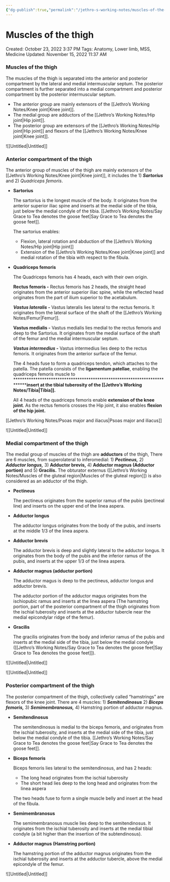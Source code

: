 ```yaml
---
{"dg-publish":true,"permalink":"/jethro-s-working-notes/muscles-of-the-thigh/","dgPassFrontmatter":true}
---
```



# Muscles of the thigh

Created: October 23, 2022 3:37 PM
Tags: Anatomy, Lower limb, MSS, Medicine
Updated: November 15, 2022 11:37 AM

### Muscles of the thigh

The muscles of the thigh is separated into the anterior and posterior compartment by the lateral and medial intermuscular septum. The posterior compartment is further separated into a medial compartment and posterior compartment by the posterior intermuscular septum.

- The anterior group are mainly extensors of the [[Jethro’s Working Notes/Knee joint\|Knee joint]].
- The medial group are adductors of the [[Jethro’s Working Notes/Hip joint\|Hip joint]].
- The posterior group are extensors of the [[Jethro’s Working Notes/Hip joint\|Hip joint]] and flexors of the [[Jethro’s Working Notes/Knee joint\|Knee joint]].

![[Untitled\|Untitled]]

### Anterior compartment of the thigh

The anterior group of muscles of the thigh are mainly extensors of the [[Jethro’s Working Notes/Knee joint\|Knee joint]], it includes the 1) ***Sartorius*** and 2) *Quadriceps femoris*.

- ******************Sartorius******************
    
    The sartorius is the longest muscle of the body. It originates from the anterior superior iliac spine and inserts at the medial side of the tibia, just below the medial condyle of the tibia. [[Jethro’s Working Notes/Say Grace to Tea denotes the goose feet\|Say Grace to Tea denotes the goose feet]].
    
    The sartorius enables:
    
    - Flexion, lateral rotation and abduction of the [[Jethro’s Working Notes/Hip joint\|Hip joint]]
    - Extension of the [[Jethro’s Working Notes/Knee joint\|Knee joint]] and medial rotation of the tibia with respect to the fibula.
- ************Quadriceps femoris************
    
    The Quadriceps femoris has 4 heads, each with their own origin.
    
    ******************Rectus femoris -****************** Rectus femoris has 2 heads, the straight head originates from the anterior superior iliac spine, while the reflected head originates from the part of ilium superior to the acetabulum.
    
    *******************Vastus lateralis -******************* Vastus lateralis lies lateral to the rectus femoris. It originates from the lateral surface of the shaft of the [[Jethro’s Working Notes/Femur\|Femur]].
    
    ******************Vastus medialis -****************** Vastus medialis lies medial to the rectus femoris and deep to the Sartorius. It originates from the medial surface of the shaft of the femur and the medial intermuscular septum.
    
    *********************Vastus intermedius -********************* Vastus intermedius lies deep to the rectus femoris. It originates from the anterior surface of the femur.
    
    The 4 heads fuse to form a quadriceps tendon, which attaches to the patella. The patella consists of the **********ligamentum patellae**********, enabling the quadriceps femoris muscle to ****************************************************************************insert at the tibial tuberosity of the [[Jethro’s Working Notes/Tibia\|Tibia]].**
    
    All 4 heads of the quadriceps femoris enable **extension of the knee joint**. As the rectus femoris crosses the Hip joint, it also enables **flexion of the hip joint.**
    

 [[Jethro’s Working Notes/Psoas major and iliacus\|Psoas major and iliacus]] 

![[Untitled\|Untitled]]

### Medial compartment of the thigh

The medial group of muscles of the thigh are ****************adductors**************** of the thigh, There are 6 muscles, from superolateral to inferomedial: 1) ***********Pectineus,*********** 2) *****************Adductor longus,***************** 3) **************Adductor brevis,************** 4) **************Adductor magnus (Adductor portion)************** and 5) **********Gracilis.********** The obturator externus ([[Jethro’s Working Notes/Muscles of the gluteal region\|Muscles of the gluteal region]]) is also considered as an adductor of the thigh.

- ****************Pectineus****************
    
    The pectineus originates from the superior ramus of the pubis (pectineal line) and inserts on the upper end of the linea aspera.
    
- ******************************Adductor longus******************************
    
    The adductor longus originates from the body of the pubis, and inserts at the middle 1/3 of the linea aspera.
    
- ********************Adductor brevis********************
    
    The adductor brevis is deep and slightly lateral to the adductor longus. It originates from the body of the pubis and the inferior ramus of the pubis, and inserts at the upper 1/3 of the linea aspera.
    
- ********************************************************************Adductor magnus (adductor portion)********************************************************************
    
    The adductor magus is deep to the pectineus, adductor longus and adductor brevis.
    
    The adductor portion of the adductor magus originates from the ischiopubic ramus and inserts at the linea aspera (The hamstring portion, part of the posterior compartment of the thigh originates from the ischial tuberosity and inserts at the adductor tubercle near the medial epicondylar ridge of the femur).
    
- ****Gracilis****
    
    The gracilis originates from the body and inferior ramus of the pubis and inserts at the medial side of the tibia, just below the medial condyle ([[Jethro’s Working Notes/Say Grace to Tea denotes the goose feet\|Say Grace to Tea denotes the goose feet]]).
    

![[Untitled\|Untitled]]

![[Untitled\|Untitled]]

### Posterior compartment of the thigh

The posterior compartment of the thigh, collectively called “hamstrings” are flexors of the knee joint. There are 4 muscles: 1) *************Semitendinosus************* 2) *******************Biceps femoris,******************* 3) ***************Semimembranosus,*************** 4) Hamstring portion of adductor magnus.

- ************************Semitendinosus************************
    
    The semitendinosus is medial to the biceps femoris, and originates from the ischial tuberosity, and inserts at the medial side of the tibia, just below the medial condyle of the tibia. [[Jethro’s Working Notes/Say Grace to Tea denotes the goose feet\|Say Grace to Tea denotes the goose feet]].
    
- ********Biceps femoris********
    
    Biceps femoris lies lateral to the semitendinosus, and has 2 heads:
    
    - The long head originates from the ischial tuberosity
    - The short head lies deep to the long head and originates from the linea aspera
    
    The two heads fuse to form a single muscle belly and insert at the head of the fibula.
    
- **************************Semimembranosus**************************
    
    The semimembranosus muscle lies deep to the semitendinosus. It originates from the ischial tuberosity and inserts at the medial tibial condyle (a bit higher than the insertion of the subtendinosus).
    
- **************************Adductor magnus (Hamstring portion)**************************
    
    The hamstring portion of the adductor magnus originates from the ischial tuberosity and inserts at the adductor tubercle, above the medial epicondyle of the femur.
    

![[Untitled\|Untitled]]